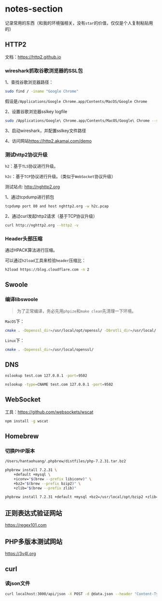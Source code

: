 # notes-section

记录常用的东西（和我的环境强相关，没有`star`的价值，仅仅是个人复制粘贴用的）

## HTTP2

文档：<https://http2.github.io>

### wireshark抓取谷歌浏览器的SSL包

1、查找谷歌浏览器路径：

```bash
sudo find / -iname "Google Chrome"
```

假设是`/Applications/Google Chrome.app/Contents/MacOS/Google Chrome`

2、设置谷歌浏览器sslkey logfile

```bash
sudo /Applications/Google\ Chrome.app/Contents/MacOS/Google\ Chrome --ssl-key-log-file=/Users/`whoami`/sslkeylog.log
```

3、启动wireshark，并配置sslkey文件路径

4、访问网站<https://http2.akamai.com/demo>

### 测试http2协议升级

`h2`：基于`TLS`协议进行升级。

`h2c`：基于`TCP`协议进行升级。（类似于`WebSocket`协议升级）

测试站点: <http://nghttp2.org>

1、通过tcpdump进行抓包

```bash
tcpdump port 80 and host nghttp2.org -w h2c.pcap
```

2、通过curl发起http2请求（基于TCP协议升级）

```bash
curl http://nghttp2.org --http2 -v
```

### Header头部压缩

通过HPACK算法进行压缩。

可以通过`h2load`工具来检验`header`压缩比：

```bash
h2load https://blog.cloudflare.com -n 2
```

## Swoole

### 编译libswoole

> 为了正常编译，务必先用`phpize`和`make clean`先清理一下环境。

`MacOS`下：

```bash
cmake . -Dopenssl_dir=/usr/local/opt/openssl/ -Dbrotli_dir=/usr/local/
```

`Linux`下：

```bash
cmake . -Dopenssl_dir=/usr/local/openssl/
```

## DNS

```bash
nslookup test.com 127.0.0.1 -port=9502
```

```bash
nslookup -type=CNAME test.com 127.0.0.1 -port=9502
```

## WebSocket

工具：<https://github.com/websockets/wscat>

```bash
npm install -g wscat
```

## Homebrew

### 切换PHP版本

```bash
/Users/hantaohuang/.phpbrew/distfiles/php-7.2.31.tar.bz2
```

```bash
phpbrew install 7.2.31 \
    +default +mysql \
    +iconv="$(brew --prefix libiconv)" \
    +bz2="$(brew --prefix bzip2)" \
    +zlib="$(brew --prefix zlib)"

phpbrew install 7.2.31 +default +mysql +bz2=/usr/local/opt/bzip2 +zlib=/usr/local/opt/zlib
```

## 正则表达式验证网站

<https://regex101.com>

## PHP多版本测试网站

<https://3v4l.org>

## curl

### 读json文件

```bash
curl localhost:3000/api/json -X POST -d @data.json --header "Content-Type: application/json"
```
